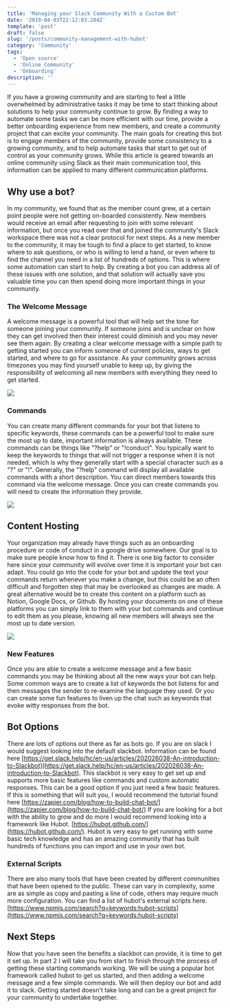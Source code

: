 ```yaml
---
title: 'Managing your Slack Community With a Custom Bot'
date: '2019-04-03T22:12:03.284Z'
template: 'post'
draft: false
slug: '/posts/community-management-with-hubot'
category: 'Community'
tags:
  - 'Open source'
  - 'Online Community'
  - 'Onboarding'
description: ''
---
```


If you have a growing community and are starting to feel a little overwhelmed by administrative tasks it may be time to start thinking about solutions to help your community continue to grow. By finding a way to automate some tasks we can be more efficient with our time, provide a better onboarding experience from new members, and create a community project that can excite your community. The main goals for creating this bot is to engage members of the community, provide some consistency to a growing community, and to help automate tasks that start to get out of control as your community grows. While this article is geared towards an online community using Slack as their main communication tool, this information can be applied to many different communication platforms.

## Why use a bot?

In my community, we found that as the member count grew, at a certain point people were not getting on-boarded consistently. New members would receive an email after requesting to join with some relevant information, but once you read over that and joined the community's Slack workspace there was not a clear protocol for next steps. As a new member to the community, it may be tough to find a place to get started, to know where to ask questions, or who is willing to lend a hand, or even where to find the channel you need in a list of hundreds of options. This is where some automation can start to help. By creating a bot you can address all of these issues with one solution, and that solution will actually save you valuable time you can then spend doing more important things in your community.

### The Welcome Message

A welcome message is a powerful tool that will help set the tone for someone joining your community. If someone joins and is unclear on how they can get involved then their interest could diminish and you may never see them again. By creating a clear welcome message with a simple path to getting started you can inform someone of current policies, ways to get started, and where to go for assistance. As your community grows across timezones you may find yourself unable to keep up, by giving the responsibility of welcoming all new members with everything they need to get started.

![](/media/welcome-message.png)

### Commands

You can create many different commands for your bot that listens to specific keywords, these commands can be a powerful tool to make sure the most up to date, important information is always available. These commands can be things like "?help" or "!conduct". You typically want to keep the keywords to things that will not trigger a response when it is not needed, which is why they generally start with a special character such as a "?" or "!". Generally, the "?help" command will display all available commands with a short description. You can direct members towards this command via the welcome message. Once you can create commands you will need to create the information they provide.

![](/media/commands.png)

## Content Hosting

Your organization may already have things such as an onboarding procedure or code of conduct in a google drive somewhere. Our goal is to make sure people know how to find it. There is one big factor to consider here since your community will evolve over time it is important your bot can adapt. You could go into the code for your bot and update the text your commands return whenever you make a change, but this could be an often difficult and forgotten step that may be overlooked as changes are made. A great alternative would be to create this content on a platform such as Notion, Google Docs, or Github. By hosting your documents on one of these platforms you can simply link to them with your bot commands and continue to edit them as you please, knowing all new members will always see the most up to date version.

![](/media/github-resources.png)

### New Features

Once you are able to create a welcome message and a few basic commands you may be thinking about all the new ways your bot can help. Some common ways are to create a list of keywords the bot listens for and then messages the sender to re-examine the language they used. Or you can create some fun features to liven up the chat such as keywords that evoke witty responses from the bot.

## Bot Options

There are lots of options out there as far as bots go. If you are on slack I would suggest looking into the default slackbot. Information can be found here [https://get.slack.help/hc/en-us/articles/202026038-An-introduction-to-Slackbot](https://get.slack.help/hc/en-us/articles/202026038-An-introduction-to-Slackbot). This slackbot is very easy to get set up and supports more basic features like commands and custom automatic responses. This can be a good option if you just need a few basic features. If this is something that will suit you, I would recommend the tutorial found here [https://zapier.com/blog/how-to-build-chat-bot/](https://zapier.com/blog/how-to-build-chat-bot/) If you are looking for a bot with the ability to grow and do more I would recommend looking into a framework like Hubot. [https://hubot.github.com/](https://hubot.github.com/). Hubot is very easy to get running with some basic tech knowledge and has an amazing community that has built hundreds of functions you can import and use in your own bot.

### External Scripts

There are also many tools that have been created by different communities that have been opened to the public. These can vary in complexity, some are as simple as copy and pasting a line of code, others may require much more configuration. You can find a list of hubot's external scripts here. [https://www.npmjs.com/search?q=keywords:hubot-scripts](https://www.npmjs.com/search?q=keywords:hubot-scripts)

## Next Steps

Now that you have seen the benefits a slackbot can provide, it is time to get it set up. In part 2 I will take you from start to finish through the process of getting these starting commands working. We will be using a popular bot framework called hubot to get us started, and then adding a welcome message and a few simple commands. We will then deploy our bot and add it to slack. Getting started doesn't take long and can be a great project for your community to undertake together.
